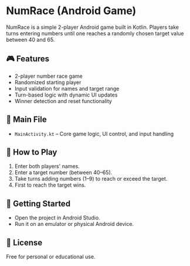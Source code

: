 # NumRace (Android Game)

NumRace is a simple 2-player Android game built in Kotlin. Players take turns entering numbers until one reaches a randomly chosen target value between 40 and 65.

## 🎮 Features
- 2-player number race game
- Randomized starting player
- Input validation for names and target range
- Turn-based logic with dynamic UI updates
- Winner detection and reset functionality

## 📁 Main File
- `MainActivity.kt` – Core game logic, UI control, and input handling

## 📱 How to Play
1. Enter both players' names.
2. Enter a target number (between 40–65).
3. Take turns adding numbers (1–9) to reach or exceed the target.
4. First to reach the target wins.

## 🚀 Getting Started
- Open the project in Android Studio.
- Run it on an emulator or physical Android device.

## 📄 License
Free for personal or educational use.

